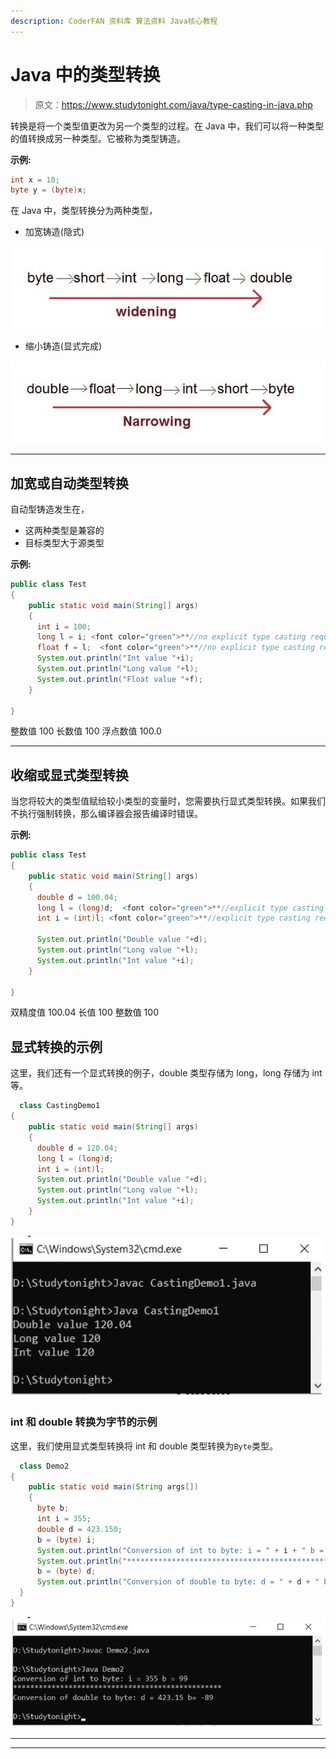 ```yaml
---
description: CoderFAN 资料库 算法资料 Java核心教程
---
```


# Java 中的类型转换

> 原文：<https://www.studytonight.com/java/type-casting-in-java.php>

转换是将一个类型值更改为另一个类型的过程。在 Java 中，我们可以将一种类型的值转换成另一种类型。它被称为类型铸造。

**示例:**

```java
int x = 10;
byte y = (byte)x;
```

在 Java 中，类型转换分为两种类型，

*   加宽铸造(隐式)

![widening-type-conversion](img/aad3a284ad97568d0880d936b2d74ff9.png)

*   缩小铸造(显式完成)

![narrowing-type-conversion](img/18df9d5962b827954d88a25c32283ae9.png)

* * *

## 加宽或自动类型转换

自动型铸造发生在，

*   这两种类型是兼容的
*   目标类型大于源类型

**示例:**

```java
public class Test
{
    public static void main(String[] args)
    {
      int i = 100;
      long l = i; <font color="green">**//no explicit type casting required**</font>
      float f = l;  <font color="green">**//no explicit type casting required**</font>
      System.out.println("Int value "+i);
      System.out.println("Long value "+l);
      System.out.println("Float value "+f);
    }

}
```

整数值 100 长数值 100 浮点数值 100.0

* * *

## 收缩或显式类型转换

当您将较大的类型值赋给较小类型的变量时，您需要执行显式类型转换。如果我们不执行强制转换，那么编译器会报告编译时错误。

**示例:**

```java
public class Test
{
    public static void main(String[] args)
    {
      double d = 100.04;
      long l = (long)d;  <font color="green">**//explicit type casting required**</font>
      int i = (int)l; <font color="green">**//explicit type casting required**</font>

      System.out.println("Double value "+d);
      System.out.println("Long value "+l);
      System.out.println("Int value "+i);
    }

}
```

双精度值 100.04 长值 100 整数值 100

## 显式转换的示例

这里，我们还有一个显式转换的例子，double 类型存储为 long，long 存储为 int 等。

```java
  class CastingDemo1
{ 
    public static void main(String[] args) 
    { 
      double d = 120.04;  
      long l = (long)d;   
      int i = (int)l;  
      System.out.println("Double value "+d); 
      System.out.println("Long value "+l);  
      System.out.println("Int value "+i);  
    }  
} 

```

![casting-demo Image](img/62f010a831fbd9d8beaf0ea90288f56b.png)

### int 和 double 转换为字节的示例

这里，我们使用显式类型转换将 int 和 double 类型转换为`Byte`类型。

```java
  class Demo2
{ 
    public static void main(String args[])  
    {  
      byte b;  
      int i = 355;  
      double d = 423.150; 
      b = (byte) i; 
      System.out.println("Conversion of int to byte: i = " + i + " b = " + b);  
      System.out.println("*************************************************"); 
      b = (byte) d;        
      System.out.println("Conversion of double to byte: d = " + d + " b= " + b);
  } 
} 

```

![Output of conversion-example](img/1edd2e79b2ff22473eb0fd51c551f506.png)

* * *

* * *